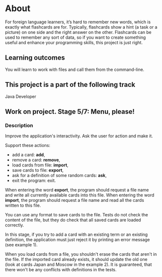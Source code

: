 # About
For foreign language learners, it’s hard to remember new words, which is exactly what flashcards are for. Typically, flashcards show a hint (a task or a picture) on one side and the right answer on the other. Flashcards can be used to remember any sort of data, so if you want to create something useful and enhance your programming skills, this project is just right.

## Learning outcomes
You will learn to work with files and call them from the command-line.

## This project is a part of the following track
Java Developer

## Work on project. Stage 5/7: Menu, please! 

### Description

Improve the application's interactivity. Ask the user for action and make it.

Support these actions:

 -   add a card: **add**,
 -   remove a card: **remove**,
 -   load cards from file: **import**,
 -   save cards to file: **export**,
 -   ask for a definition of some random cards: **ask**,
 -   exit the program: exit.

When entering the word **export**, the program should request a file name and write all currently available cards into this file.
When entering the word **import**, the program should request a file name and read all the cards written to this file.

You can use any format to save cards to the file. Tests do not check the content of the file, but they do check that all saved cards are loaded correctly.

In this stage, if you try to add a card with an existing term or an existing definition, the application must just reject it by printing an error message (see example 1).

When you load cards from a file, you shouldn't erase the cards that aren't in the file. If the imported card already exists, it should update the old one (look at cards Japan and Moscow in the example 2). It is guaranteed, that there won't be any conflicts with definitions in the tests.
